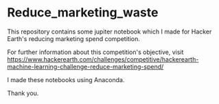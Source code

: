 # Reduce_marketing_waste
This repository contains some jupiter notebook which I made for Hacker Earth's reducing marketing spend competition.

For further information about this competition's objective, visit https://www.hackerearth.com/challenges/competitive/hackerearth-machine-learning-challenge-reduce-marketing-spend/

I made these notebooks using Anaconda.

Thank you.
